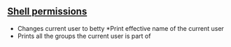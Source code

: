 ## <ins>Shell permissions</ins>
* Changes current user to betty
*Print effective name of the current user
* Prints all the groups the current user is part of
